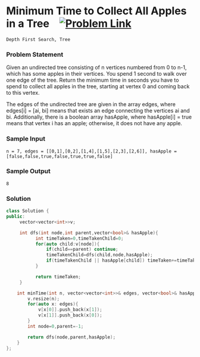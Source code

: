 #  Minimum Time to Collect All Apples in a Tree &ensp;  [![Problem Link](https://img.shields.io/badge/-LeetCode-FFA116?style=for-the-badge&logo=LeetCode&logoColor=black)](https://leetcode.com/problems/minimum-time-to-collect-all-apples-in-a-tree/description/)

```
Depth First Search, Tree
``` 
### Problem Statement 
Given an undirected tree consisting of n vertices numbered from 0 to n-1, which has some apples in their vertices. You spend 1 second to walk over one edge of the tree. Return the minimum time in seconds you have to spend to collect all apples in the tree, starting at vertex 0 and coming back to this vertex.

The edges of the undirected tree are given in the array edges, where edges[i] = [ai, bi] means that exists an edge connecting the vertices ai and bi. Additionally, there is a boolean array hasApple, where hasApple[i] = true means that vertex i has an apple; otherwise, it does not have any apple.

 
### Sample Input
```
n = 7, edges = [[0,1],[0,2],[1,4],[1,5],[2,3],[2,6]], hasApple = [false,false,true,false,true,true,false]
```
### Sample Output
```
8
```

### Solution
```cpp
class Solution {
public:
     vector<vector<int>>v;

     int dfs(int node,int parent,vector<bool>& hasApple){
           int timeTaken=0,timeTakenChild=0;
           for(auto child:v[node]){
               if(child==parent) continue;
               timeTakenChild=dfs(child,node,hasApple);
               if(timeTakenChild || hasApple[child]) timeTaken+=timeTakenChild+2;
           }

           return timeTaken;
     }

    int minTime(int n, vector<vector<int>>& edges, vector<bool>& hasApple) {
        v.resize(n);
        for(auto x: edges){
            v[x[0]].push_back(x[1]);
            v[x[1]].push_back(x[0]);
        }  
        int node=0,parent=-1;

        return dfs(node,parent,hasApple);
    }
};